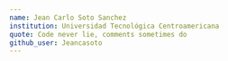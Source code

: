 ```yaml
---
name: Jean Carlo Soto Sanchez
institution: Universidad Tecnológica Centroamericana
quote: Code never lie, comments sometimes do
github_user: Jeancasoto
---
```

